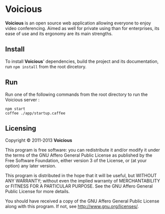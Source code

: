 # Voicious

**Voicious** is an open source web application allowing everyone to enjoy video conferencing.
Aimed as well for private using than for enterprises, its ease of use and its ergonomy are its main strengths.

## Install

To install **Voicious**' dependencies, build the project and its documentation, run `npm install` from the root dircetory.  

## Run

Run one of the following commands from the root directory to run the Voicious server :  
<pre><code>npm start
coffee ./app/startup.caffee</code></pre>

## Licensing

Copyright &copy; 2011-2013  **Voicious**  
  
This program is free software: you can redistribute it and/or modify it under the terms of the
GNU Affero General Public License as published by the Free Software Foundation, either version
3 of the License, or (at your option) any later version.  
  
This program is distributed in the hope that it will be useful, but WITHOUT ANY WARRANTY;
without even the implied warranty of MERCHANTABILITY or FITNESS FOR A PARTICULAR PURPOSE.
See the GNU Affero General Public License for more details.  
  
You should have received a copy of the GNU Affero General Public License along with this
program. If not, see <http://www.gnu.org/licenses/>.  

